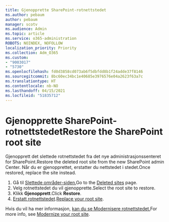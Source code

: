 ```yaml
---
title: Gjenopprette SharePoint-rotnettstedet
ms.author: pebaum
author: pebaum
manager: scotv
ms.audience: Admin
ms.topic: article
ms.service: o365-administration
ROBOTS: NOINDEX, NOFOLLOW
localization_priority: Priority
ms.collection: Adm_O365
ms.custom:
- "9003017"
- "5730"
ms.openlocfilehash: fd0d3858cd073ab6f5dbfdd8b1f24adde37f8146
ms.sourcegitcommit: 8bc60ec34bc1e40685e3976576e04a2623f63a7c
ms.translationtype: HT
ms.contentlocale: nb-NO
ms.lasthandoff: 04/15/2021
ms.locfileid: "51835712"
---
```

# <a name="restore-the-sharepoint-root-site"></a><span data-ttu-id="8962c-102">Gjenopprette SharePoint-rotnettstedet</span><span class="sxs-lookup"><span data-stu-id="8962c-102">Restore the SharePoint root site</span></span>

<span data-ttu-id="8962c-103">Gjenopprett det slettede rotnettstedet fra det nye administrasjonssenteret for SharePoint.</span><span class="sxs-lookup"><span data-stu-id="8962c-103">Restore the deleted root site from the new SharePoint admin Center.</span></span> <span data-ttu-id="8962c-104">Når du er gjenopprettet, erstatter du nettstedet i stedet.</span><span class="sxs-lookup"><span data-stu-id="8962c-104">Once restored, replace the site instead.</span></span>

1. <span data-ttu-id="8962c-105">Gå til [Slettede områder-siden.](https://admin.microsoft.com/sharepoint?page=recycleBin&modern=true)</span><span class="sxs-lookup"><span data-stu-id="8962c-105">Go to the [Deleted sites](https://admin.microsoft.com/sharepoint?page=recycleBin&modern=true) page.</span></span> 
2. <span data-ttu-id="8962c-106">Velg rotnettstedet du vil gjenopprette.</span><span class="sxs-lookup"><span data-stu-id="8962c-106">Select the root site to restore.</span></span>
3. <span data-ttu-id="8962c-107">Klikk **Gjenopprett**.</span><span class="sxs-lookup"><span data-stu-id="8962c-107">Click **Restore**.</span></span>
4. <span data-ttu-id="8962c-108">[Erstatt rotnettstedet](https://docs.microsoft.com/sharepoint/troubleshoot/sites/url-that-resides-under-root-site-collection-is-broken).</span><span class="sxs-lookup"><span data-stu-id="8962c-108">[Replace your root site](https://docs.microsoft.com/sharepoint/troubleshoot/sites/url-that-resides-under-root-site-collection-is-broken).</span></span>

<span data-ttu-id="8962c-109">Hvis du vil ha mer informasjon, [kan du se Modernisere rotnettstedet.](https://docs.microsoft.com/sharepoint/modern-root-site)</span><span class="sxs-lookup"><span data-stu-id="8962c-109">For more info, see [Modernize your root site](https://docs.microsoft.com/sharepoint/modern-root-site).</span></span>
